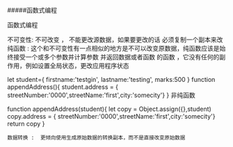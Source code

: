 #####函数式编程

函数式编程
 
 不可变性:  不可改变 ， 不能更改源数据，如果要更改的话 必须复制一个副本来改
   纯函数 :  这个和不可变性有一点相似的地方是不可以改变原数据，纯函数应该是始终接受一个或多个参数并计算参数 并返回数据或者函数
   的函数 ，它没有任何的副作用，例如设置全局状态，更改应用程序状态 

   let student={
   	firstname:'testgin',
   	lastname:'testing',
   	marks:500
   }
   function appendAddress(){
   	student.address = { streetNumber:'0000',streetName:'first',city:'somecity'}
   }  非纯函数

   function appendAddress(student){
   	let copy = Object.assign({},student)
   	copy.address = { streetNumber:'0000',streetName:'first',city:'somecity'}
   	return copy
   }



    数据转换 :  更倾向使用生成原始数据的转换副本，而不是直接改变原始数据